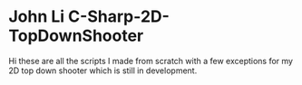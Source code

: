 # John Li C-Sharp-2D-TopDownShooter

Hi these are all the scripts I made from scratch with a few exceptions for my 2D top down shooter which is still in development.
